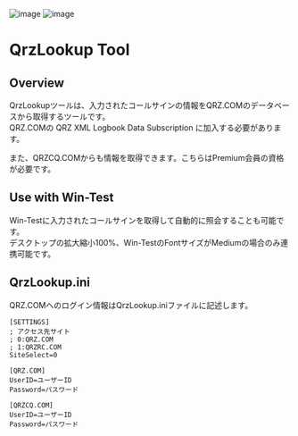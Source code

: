 ![image](https://img.shields.io/badge/Delphi-10.4-brightgreen)
![image](https://img.shields.io/github/license/jr8ppg/QrzLookup)

# QrzLookup Tool

## Overview

QrzLookupツールは、入力されたコールサインの情報をQRZ.COMのデータベースから取得するツールです。  
QRZ.COMの QRZ XML Logbook Data Subscription に加入する必要があります。  

また、QRZCQ.COMからも情報を取得できます。こちらはPremium会員の資格が必要です。  

## Use with Win-Test 

Win-Testに入力されたコールサインを取得して自動的に照会することも可能です。  
デスクトップの拡大縮小100%、Win-TestのFontサイズがMediumの場合のみ連携可能です。  

## QrzLookup.ini

QRZ.COMへのログイン情報はQrzLookup.iniファイルに記述します。  

~~~
[SETTINGS]
; アクセス先サイト
; 0:QRZ.COM
; 1:QRZRC.COM
SiteSelect=0

[QRZ.COM]
UserID=ユーザーID
Password=パスワード

[QRZCQ.COM]
UserID=ユーザーID
Password=パスワード

~~~
